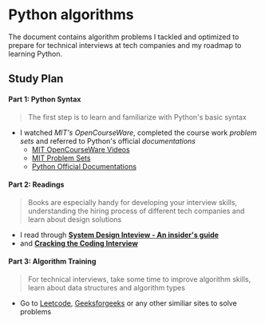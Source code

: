 # Python algorithms

The document contains algorithm problems I tackled and optimized to prepare for technical interviews at tech companies and my roadmap to learning Python.

## Study Plan

#### Part 1: Python Syntax

> The first step is to learn and familiarize with Python's basic syntax

- I watched _MIT's OpenCourseWare_, completed the course work _problem sets_ and referred to Python's official _documentations_
     - [MIT OpenCourseWare Videos](https://www.youtube.com/watch?v=xAcTmDO6NTI&list=PLUl4u3cNGP62A-ynp6v6-LGBCzeH3VAQB)
     - [MIT Problem Sets](https://ocw.mit.edu/courses/6-100l-introduction-to-cs-and-programming-using-python-fall-2022/lists/problem-sets/)
     - [Python Official Documentations](https://docs.python.org/3/)

#### Part 2: Readings

> Books are especially handy for developing your interview skills, understanding the hiring process of different tech companies and learn about design solutions

- I read through [**System Design Inteview - An insider's guide**](https://www.amazon.ca/System-Design-Interview-insiders-Second/dp/B08CMF2CQF)
- and [**Cracking the Coding Interview**](https://www.amazon.ca/Cracking-Coding-Interview-Programming-Questions/dp/0984782850/ref=sr_1_1?crid=SM9QG5KWAK4Q&dib=eyJ2IjoiMSJ9.MYdS5W4Zz9WfX3p1X37wDReXw0onsIUDKIvrSWUZq6RvZ93kjiLSeQ_RIX6ZB19bzoa9teRw_FaEiAzZ4ya1rHQwB399ZW779Co9Nd4BKH6PZi24109LIR_es9NhQOlTVR11kV_B7jtA7UQFr4fc0vuK8ZyGj71thRGMc3Po6d-9KDXMAc-IAo4ndDHAimid1FwCu3-CgeWSu2ecKf0QFO2IJJdO2gq5ZE2PHMxgsg4.nFPTW8C1KpaTQGjYq4vnpB97MEgSaY3AXXMi9uTC1cY&dib_tag=se&keywords=Cracking+the+Coding+Interview&qid=1726528292&s=books&sprefix=cracking+the+coding+interview%2Cstripbooks%2C102&sr=1-1)

#### Part 3: Algorithm Training

> For technical interviews, take some time to improve algorithm skills, learn about data structures and algorithm types

- Go to [Leetcode](https://leetcode.com/), [Geeksforgeeks](https://www.geeksforgeeks.org/) or any other similiar sites to solve problems
